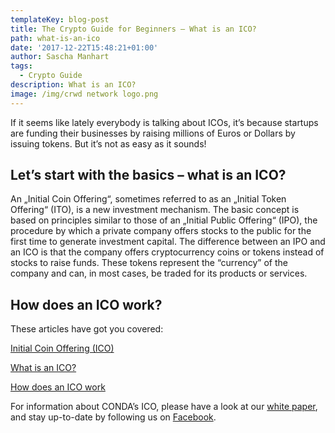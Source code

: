 ```yaml
---
templateKey: blog-post
title: The Crypto Guide for Beginners – What is an ICO?
path: what-is-an-ico
date: '2017-12-22T15:48:21+01:00'
author: Sascha Manhart
tags:
  - Crypto Guide
description: What is an ICO?
image: /img/crwd network logo.png
---
```

If it seems like lately everybody is talking about ICOs, it’s because startups are funding their businesses by raising millions of Euros or Dollars by issuing tokens. But it’s not as easy as it sounds!



## Let’s start with the basics – what is an ICO?

An „Initial Coin Offering“, sometimes referred to as an „Initial Token Offering“ (ITO), is a new investment mechanism. The basic concept is based on principles similar to those of an „Initial Public Offering“ (IPO), the procedure by which a private company offers stocks to the public for the first time to generate investment capital. The difference between an IPO and an ICO is that the company offers cryptocurrency coins or tokens instead of stocks to raise funds. These tokens represent the “currency” of the company and can, in most cases, be traded for its products or services.



## How does an ICO work?

These articles have got you covered:



[Initial Coin Offering (ICO)](https://www.investopedia.com/terms/i/initial-coin-offering-ico.asp)

[What is an ICO?](https://bitcoinmagazine.com/guides/what-ico)

[How does an ICO work](https://www.cryptocompare.com/coins/guides/how-does-an-ico-work/)

 



For information about CONDA’s ICO, please have a look at our [white paper](https://ico.conda.online/wp-content/uploads/sites/2/2017/12/CONDA-White-paper.pdf), and stay up-to-date by following us on [Facebook](https://www.facebook.com/crwdnetwork/).
